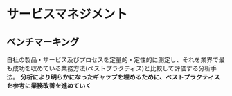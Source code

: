 # サービスマネジメント
## ベンチマーキング
自社の製品・サービス及びプロセスを定量的・定性的に測定し、それを業界で最も成功を収めている業務方法(ベストプラクティス)と比較して評価する分析手法。
**分析により明らかになったギャップを埋めるために、ベストプラクティスを参考に業務改善を進めていく**
  